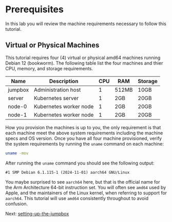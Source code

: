 # Prerequisites

In this lab you will review the machine requirements necessary to follow this tutorial.

## Virtual or Physical Machines

This tutorial requires four (4) virtual or physical amd64 machines running Debian 12 (bookworm). The following table list the four machines and thier CPU, memory, and storage requirements.

| Name    | Description            | CPU | RAM   | Storage |
|---------|------------------------|-----|-------|---------|
| jumpbox | Administration host    | 1   | 512MB | 10GB    |
| server  | Kubernetes server      | 1   | 2GB   | 20GB    |
| node-0  | Kubernetes worker node | 1   | 2GB   | 20GB    |
| node-1  | Kubernetes worker node | 1   | 2GB   | 20GB    |

How you provision the machines is up to you, the only requirement is that each machine meet the above system requirements including the machine specs and OS version. Once you have all four machine provisioned, verify the system requirements by running the `uname` command on each machine:

```bash 
uname -mov
```

After running the `uname` command you should see the following output:

```text
#1 SMP Debian 6.1.115-1 (2024-11-01) aarch64 GNU/Linux
```

You maybe surprised to see `aarch64` here, but that is the official name for the Arm Architecture 64-bit instruction set. You will often see `amd64` used by Apple, and the maintainers of the Linux kernel, when referring to support for `aarch64`. This tutorial will use `amd64` consistently throughout to avoid confusion.

Next: [setting-up-the-jumpbox](02-jumpbox.md)
